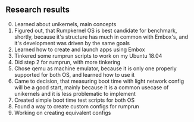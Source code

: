 ## Research results
0. Learned about unikernels, main concepts
1. Figured out, that Rumpkernel OS is best candidate for benchmark,
shortly, because it's structure has much in common with Embox's, and it's 
development was driven by the same goals
2. Learned how to create and launch apps using Embox
3. Tinkered some rumprun scripts to work on my Ubuntu 18.04
4. Did step 2 for rumprun, with more tinkering
5. Chose qemu as machine emulator, because it is only one properly supported
for both OS, and learned how to use it
5. Came to decision, that measuring boot time with light network config will
be a good start, mainly because it is a common usecase of unikernels and it
is less problematic to implement
6. Created simple boot time test scripts for both OS
6. Found a way to create custom configs for rumprun
7. Working on creating equivalent configs
